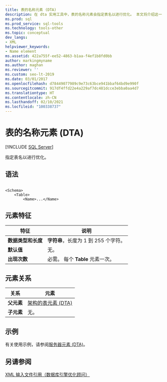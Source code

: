 ```yaml
---
title: 表的名称元素 (DTA)
description: 在 dta 实用工具中，表的名称元素会指定表名以进行优化。 本文将介绍这一元素。
ms.prod: sql
ms.prod_service: sql-tools
ms.technology: tools-other
ms.topic: conceptual
dev_langs:
- XML
helpviewer_keywords:
- Name element
ms.assetid: 422a755f-ee52-4863-b1aa-f4ef1b8fd0bb
author: markingmyname
ms.author: maghan
ms.reviewer: ''
ms.custom: seo-lt-2019
ms.date: 03/01/2017
ms.openlocfilehash: d78449077989c9e73c63bce941bbaf64bd9e990f
ms.sourcegitcommit: 917df4ffd22e4a229af7dc481dcce3ebba0aa4d7
ms.translationtype: HT
ms.contentlocale: zh-CN
ms.lasthandoff: 02/10/2021
ms.locfileid: "100338737"
---
```

# <a name="name-element-for-table-dta"></a>表的名称元素 (DTA)

 [!INCLUDE [SQL Server](../../includes/applies-to-version/sqlserver.md)]

指定表名以进行优化。  
  
## <a name="syntax"></a>语法  
  
```  
  
<Schema>  
    <Table>  
        <Name>...</Name>  
```  
  
## <a name="element-characteristics"></a>元素特征  
  
|特征|说明|  
|--------------------|-----------------|  
|**数据类型和长度**|**字符串**，长度为 1 到 255 个字符。|  
|**默认值**|无。|  
|**出现次数**|必需。 每个 **Table** 元素一次。|  
  
## <a name="element-relationships"></a>元素关系  
  
|关系|元素|  
|------------------|--------------|  
|**父元素**|[架构的表元素 (DTA)](../../tools/dta/table-element-for-schema-dta.md)|  
|**子元素**|无。|  
  
## <a name="example"></a>示例  
 有关使用示例，请参阅[服务器元素 (DTA)](../../tools/dta/server-element-dta.md)。  
  
## <a name="see-also"></a>另请参阅  
 [XML 输入文件引用（数据库引擎优化顾问）](../../tools/dta/xml-input-file-reference-database-engine-tuning-advisor.md)  
  
  
